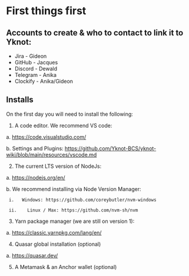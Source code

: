 # First things first 

## Accounts to create & who to contact to link it to Yknot:

* Jira - Gideon
* GitHub - Jacques
* Discord - Dewald
* Telegram - Anika
* Clockify - Anika/Gideon

## Installs

On the first day you will need to install the following:

  1.	A code editor. We recommend VS code:
  
   a. https://code.visualstudio.com/
  
   b.	Settings and Plugins: https://github.com/Yknot-BCS/yknot-wiki/blob/main/resources/vscode.md 
  
  2.	The current LTS version of NodeJs:
   
   a. https://nodejs.org/en/
  
   b.	We recommend installing via Node Version Manager:
  
     i.	  Windows: https://github.com/coreybutler/nvm-windows
    
     ii.	Linux / Max: https://github.com/nvm-sh/nvm
    
  3.	Yarn package manager (we are still on version 1):
  
   a.	https://classic.yarnpkg.com/lang/en/
  
  4.	Quasar global installation (optional)
  
   a.	https://quasar.dev/
  
  5.	A Metamask & an Anchor wallet (optional)

